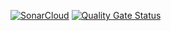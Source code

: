 [![SonarCloud](https://sonarcloud.io/images/project_badges/sonarcloud-white.svg)](https://sonarcloud.io/summary/new_code?id=July22HCLGroup1_Ecommerce-Midterm)
[![Quality Gate Status](https://sonarcloud.io/api/project_badges/measure?project=July22HCLGroup1_Ecommerce-Midterm&metric=alert_status)](https://sonarcloud.io/summary/new_code?id=July22HCLGroup1_Ecommerce-Midterm)
